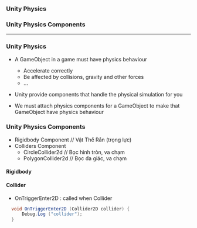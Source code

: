 
### Unity Physics
### Unity Physics Components

----------------------------------------------------

### Unity Physics

* A GameObject in a game must have physics behaviour
  * Accelerate correctly 
  * Be affected by collisions, gravity and other forces
  * ...
  
* Unity provide components that handle the physical simulation for you
* We must attach physics components for a GameObject to make that GameObject have physics behaviour

### Unity Physics Components

* Rigidbody Component // Vật Thể Rắn (trọng lực)
* Colliders Component
	* CircleCollider2d // Bọc hình tròn, va chạm
	* PolygonCollider2d // Bọc đa giác, va chạm

#### Rigidbody


#### Collider

* OnTriggerEnter2D : called when Collider

```c#
  void OnTriggerEnter2D (Collider2D collider) {
      Debug.Log ("collider"); 
  }
```
